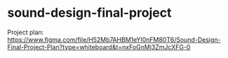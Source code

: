 # sound-design-final-project

Project plan: https://www.figma.com/file/H52Mb7AHBM1eYl0nFM80T6/Sound-Design-Final-Project-Plan?type=whiteboard&t=nxFoGnMj3ZmJcXFG-0

